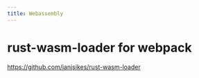 ```yaml
---
title: Webassembly
---
```


# rust-wasm-loader for webpack
<https://github.com/ianjsikes/rust-wasm-loader>